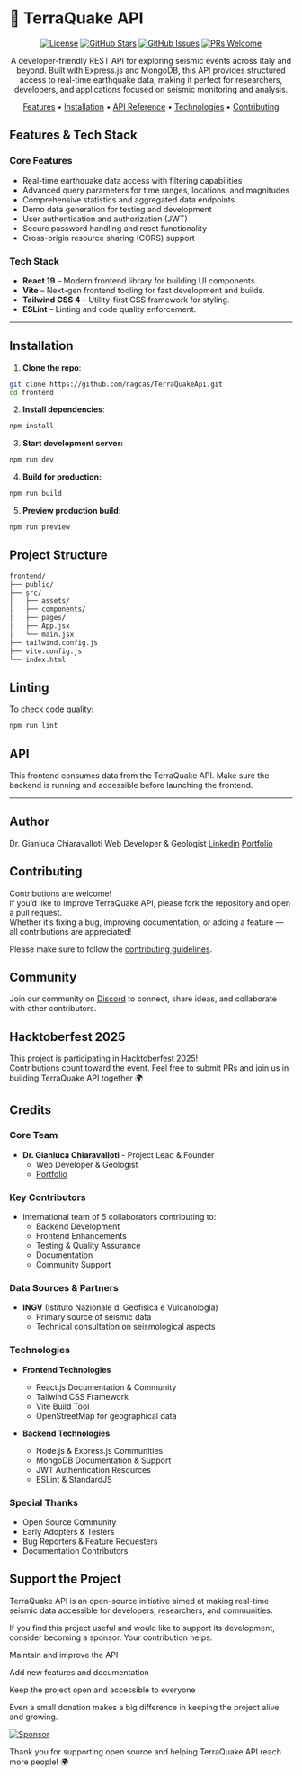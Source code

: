 # 🌋 TerraQuake API

<div align="center">

[![License](https://img.shields.io/badge/License-AGPL%203.0-blue.svg)](https://github.com/nagcas/TerraQuakeApi/blob/main/LICENSE.md)
[![GitHub Stars](https://img.shields.io/github/stars/nagcas/TerraQuakeApi)](https://github.com/nagcas/TerraQuakeApi/stargazers)
[![GitHub Issues](https://img.shields.io/github/issues/nagcas/TerraQuakeApi)](https://github.com/nagcas/TerraQuakeApi/issues)
[![PRs Welcome](https://img.shields.io/badge/PRs-welcome-brightgreen.svg)](https://github.com/nagcas/TerraQuakeApi/blob/main/CONTRIBUTING.md)

A developer-friendly REST API for exploring seismic events across Italy and beyond. Built with Express.js and MongoDB, this API provides structured access to real-time earthquake data, making it perfect for researchers, developers, and applications focused on seismic monitoring and analysis.

 [Features](#features) • [Installation](#installation) • [API Reference](#api) • [Technologies](#technologies) • [Contributing](#contributing)

</div>

## Features & Tech Stack

### Core Features

- Real-time earthquake data access with filtering capabilities
- Advanced query parameters for time ranges, locations, and magnitudes
- Comprehensive statistics and aggregated data endpoints
- Demo data generation for testing and development
- User authentication and authorization (JWT)
- Secure password handling and reset functionality
- Cross-origin resource sharing (CORS) support
### Tech Stack

- **React 19** – Modern frontend library for building UI components.
- **Vite** – Next-gen frontend tooling for fast development and builds.
- **Tailwind CSS 4** – Utility-first CSS framework for styling.
- **ESLint** – Linting and code quality enforcement.

---

## Installation

1. **Clone the repo**:

```bash
git clone https://github.com/nagcas/TerraQuakeApi.git
cd frontend
```

2. **Install dependencies**:

```bash
npm install
```

3. **Start development server:**

```bash
npm run dev
```

4. **Build for production:**

```bash
npm run build
```

5. **Preview production build:**

```bash
npm run preview
```

## Project Structure

```bash
frontend/
├── public/
├── src/
│   ├── assets/
│   ├── components/
│   ├── pages/
│   ├── App.jsx
│   └── main.jsx
├── tailwind.config.js
├── vite.config.js
└── index.html
```

## Linting

To check code quality:

```bash
npm run lint
```

## API

This frontend consumes data from the TerraQuake API. Make sure the backend is running and accessible before launching the frontend.

---

## Author

Dr. Gianluca Chiaravalloti
Web Developer & Geologist
[Linkedin]() [Portfolio](https://portfolio-gianluca-phi.vercel.app/)

## Contributing

Contributions are welcome!  
If you’d like to improve TerraQuake API, please fork the repository and open a pull request.  
Whether it’s fixing a bug, improving documentation, or adding a feature — all contributions are appreciated!

Please make sure to follow the [contributing guidelines](CONTRIBUTING.md).

## Community

Join our community on [Discord](https://discord.gg/RDBp8KJB) to connect, share ideas, and collaborate with other contributors.

## Hacktoberfest 2025

This project is participating in Hacktoberfest 2025!  
Contributions count toward the event. Feel free to submit PRs and join us in building TerraQuake API together 🌍

## Credits

### Core Team

- **Dr. Gianluca Chiaravalloti** - Project Lead & Founder
  - Web Developer & Geologist
  - [Portfolio](https://portfolio-gianluca-phi.vercel.app/)

### Key Contributors

- International team of 5 collaborators contributing to:
  - Backend Development
  - Frontend Enhancements
  - Testing & Quality Assurance
  - Documentation
  - Community Support

### Data Sources & Partners

- **INGV** (Istituto Nazionale di Geofisica e Vulcanologia)
  - Primary source of seismic data
  - Technical consultation on seismological aspects

### Technologies

- **Frontend Technologies**

  - React.js Documentation & Community
  - Tailwind CSS Framework
  - Vite Build Tool
  - OpenStreetMap for geographical data

- **Backend Technologies**
  - Node.js & Express.js Communities
  - MongoDB Documentation & Support
  - JWT Authentication Resources
  - ESLint & StandardJS

### Special Thanks

- Open Source Community
- Early Adopters & Testers
- Bug Reporters & Feature Requesters
- Documentation Contributors

## Support the Project

TerraQuake API is an open-source initiative aimed at making real-time seismic data accessible for developers, researchers, and communities.

If you find this project useful and would like to support its development, consider becoming a sponsor.
Your contribution helps:

Maintain and improve the API

Add new features and documentation

Keep the project open and accessible to everyone

Even a small donation makes a big difference in keeping the project alive and growing.

[![Sponsor](https://img.shields.io/badge/Sponsor-GitHub-ff69b4?style=flat-square&logo=github)](https://github.com/sponsors/nagcas)

Thank you for supporting open source and helping TerraQuake API reach more people! 🌍